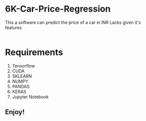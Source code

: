 # 6K-Car-Price-Regression
This a software can predict the price of a car in INR Lacks given it's features
<br><br>

# Requirements
1. Tensorflow
2. CUDA
3. SKLEARN
4. NUMPY
5. PANDAS
6. KERAS
7. Jupyter Notebook

## Enjoy!
